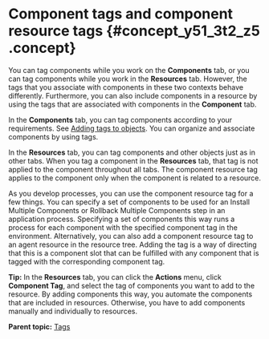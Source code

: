 # Component tags and component resource tags {#concept_y51_3t2_z5 .concept}

You can tag components while you work on the **Components** tab, or you can tag components while you work in the **Resources** tab. However, the tags that you associate with components in these two contexts behave differently. Furthermore, you can also include components in a resource by using the tags that are associated with components in the **Component** tab.

In the **Components** tab, you can tag components according to your requirements. See [Adding tags to objects](addingtags_tsk.md#). You can organize and associate components by using tags.

In the **Resources** tab, you can tag components and other objects just as in other tabs. When you tag a component in the **Resources** tab, that tag is not applied to the component throughout all tabs. The component resource tag applies to the component only when the component is related to a resource.

As you develop processes, you can use the component resource tag for a few things. You can specify a set of components to be used for an Install Multiple Components or Rollback Multiple Components step in an application process. Specifying a set of components this way runs a process for each component with the specified component tag in the environment. Alternatively, you can also add a component resource tag to an agent resource in the resource tree. Adding the tag is a way of directing that this is a component slot that can be fulfilled with any component that is tagged with the corresponding component tag.

**Tip:** In the **Resources** tab, you can click the **Actions** menu, click **Component Tag**, and select the tag of components you want to add to the resource. By adding components this way, you automate the components that are included in resources. Otherwise, you have to add components manually and individually to resources.

**Parent topic:** [Tags](../topics/tags_ch.md)

